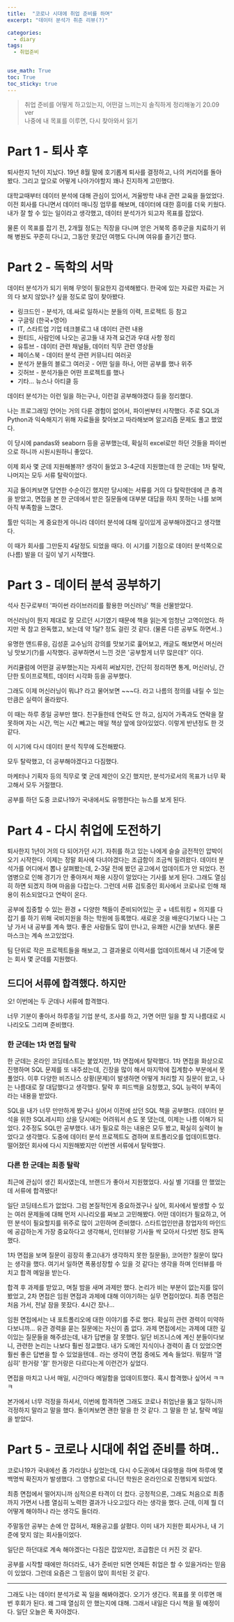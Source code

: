 ```yaml
---
title:  "코로나 시대에 취업 준비를 하며"
excerpt: "데이터 분석가 취준 리뷰(?)"

categories:
  - diary
tags:
  - 취업준비


use_math: True
toc: True
toc_sticky: true
---
```

> 취업 준비를 어떻게 하고있는지, 어떤걸 느끼는지 솔직하게 정리해놓기 20.09 ver  
나중에 내 목표를 이루면, 다시 찾아와서 읽기

# Part 1 - 퇴사 후

퇴사한지 1년이 지났다. 19년 8월 말에 호기롭게 퇴사를 결정하고, 나의 커리어를 돌아봤다. 그리고 앞으로 어떻게 나아가야할지 꽤나 진지하게 고민했다.

대학교때부터 데이터 분석에 대해 관심이 있어서, 겨울방학 내내 관련 교육을 들었었다. 이전 회사를 다니면서 데이터 매니징 업무를 해보며, 데이터에 대한 흥미를 더욱 키웠다. 내가 잘 할 수 있는 일이라고 생각했고, 데이터 분석가가 되고자 목표를 잡았다.

물론 이 목표를 잡기 전, 2개월 정도는 직장을 다니며 얻은 거북목 증후군을 치료하기 위해 병원도 꾸준히 다니고, 그동안 못갔던 여행도 다니며 여유를 즐기긴 했다.

# Part 2 - 독학의 서막

데이터 분석가가 되기 위해 무엇이 필요한지 검색해봤다. 한국에 있는 자료란 자료는 거의 다 보지 않았나? 싶을 정도로 많이 찾아봤다.

- 링크드인 - 분석가, 데.싸로 일하시는 분들의 이력, 프로젝트 등 참고
- 구글링 (한국+영어)
- IT, 스타트업 기업 테크블로그 내 데이터 관련 내용
- 원티드, 사람인에 나오는 공고들 내 자격 요건과 우대 사항 정리
- 유튜브 - 데이터 관련 채널들, 데이터 직무 관련 영상들
- 페이스북 - 데이터 분석 관련 커뮤니티 여러곳
- 분석가 분들의 블로그 여러곳 - 어떤 일을 하나, 어떤 공부를 했나 위주
- 깃허브 - 분석가들은 어떤 프로젝트를 했나
- 기타... 뉴스나 아티클 등

데이터 분석가는 이런 일을 하는구나, 이런걸 공부해야겠다 등을 정리했다.

나는 프로그래밍 언어는 거의 다룬 경험이 없어서, 파이썬부터 시작했다. 주로 SQL과 Python과 익숙해지기 위해 자료들을 찾아보고 따라해보며 알고리즘 문제도 풀고 했었다.

이 당시에 pandas와 seaborn 등을 공부했는데, 확실히 excel로만 하던 것들을 파이썬으로 하니까 시원시원하니 좋았다.

이제 회사 몇 군데 지원해볼까? 생각이 들었고 3-4군데 지원했는데 한 군데는 1차 탈락, 나머지는 모두 서류 탈락이었다.

지금 돌이켜보면 당연한 수순이긴 했지만 당시에는 서류를 거의 다 탈락한데에 큰 충격을 받았고, 면접을 본 한 군데에서 받은 질문들에 대부분 대답을 하지 못하는 나를 보며 아직 부족함을 느꼈다.

툴만 익히는 게 중요한게 아니라 데이터 분석에 대해 깊이있게 공부해야겠다고 생각했다.

이 때가 회사를 그만둔지 4달정도 되었을 때다. 이 시기를 기점으로 데이터 분석쪽으로 (나름) 발을 더 깊이 넣기 시작했다.

# Part 3 - 데이터 분석 공부하기

석사 친구로부터 '파이썬 라이브러리를 활용한 머신러닝' 책을 선물받았다.

머신러닝이 뭔지 제대로 잘 모르던 시기였기 때문에 책을 읽는게 엄청난 고역이었다. 하지만 꾹 참고 완독했고, 보는데 약 1달? 정도 걸린 것 같다. (물론 다른 공부도 하면서..)

유명한 앤드류응, 김성훈 교수님의 강의를 맛보기로 훑어보고, 캐글도 해보면서 머신러닝 맛보기(?)를 시작했다. 공부하면서 느낀 것은 '공부할게 너무 많은데?' 이다.

커리큘럼에 어떤걸 공부했는지는 자세히 써놨지만, 간단히 정리하면 통계, 머신러닝, 간단한 토이프로젝트, 데이터 시각화 등을 공부했다.

그래도 이제 머신러닝이 뭐냐? 라고 물어보면 ~~~다. 라고 나름의 정의를 내릴 수 있는 만큼은 실력이 올라왔다.

이 때는 하루 종일 공부만 했다. 친구들한테 연락도 안 하고, 심지어 가족과도 연락을 잘 못하며 자는 시간, 먹는 시간 빼고는 매일 책상 앞에 앉아있었다. 이렇게 반년정도 한 것 같다.

이 시기에 다시 데이터 분석 직무에 도전해봤다.

모두 탈락했고, 더 공부해야겠다고 다짐했다.

마케터나 기획자 등의 직무로 몇 군데 제안이 오긴 했지만, 분석가로서의 목표가 너무 확고해서 모두 거절했다.

공부를 하던 도중 코로나19가 국내에서도 유행한다는 뉴스를 보게 된다.

# Part 4 - 다시 취업에 도전하기

퇴사한지 1년이 거의 다 되어가던 시기. 자취를 하고 있는 나에게 슬슬 금전적인 압박이 오기 시작한다. 이제는 정말 회사에 다녀야겠다는 조급함이 조금씩 밀려왔다. 데이터 분석가를 어디에서 뽑나 살펴봤는데, 2-3달 전에 봤던 공고에서 업데이트가 안 되었다. 전염병으로 인해 경기가 안 좋아져서 채용 시장이 얼었다는 기사를 보게 된다. 그래도 열심히 하면 되겠지 하며 마음을 다잡는다. 그런데 서류 검토중인 회사에서 코로나로 인해 채용이 취소되었다고 연락이 온다.

공부에 집중할 수 있는 환경 + 다양한 책들이 준비되어있는 곳 + 네트워킹 + 의지를 다잡기 를 하기 위해 국비지원을 하는 학원에 등록했다. 새로운 것을 배운다기보다 나는 그냥 가서 내 공부를 계속 했다. 좋은 사람들도 많이 만나고, 유쾌한 시간을 보낸다. 물론 마스크는 계속 쓰고있었다.

팀 단위로 작은 프로젝트들을 해보고, 그 결과물로 이력서를 업데이트해서 내 기준에 맞는 회사 몇 군데를 지원했다.

## 드디어 서류에 합격했다. 하지만

오! 이번에는 두 군데나 서류에 합격했다.

너무 기분이 좋아서 하루종일 기업 분석, 조사를 하고, 가면 어떤 일을 할 지 나름대로 시나리오도 그리며 준비했다.

### 한 군데는 1차 면접 탈락

한 군데는 온라인 코딩테스트는 붙었지만, 1차 면접에서 탈락했다. 1차 면접을 화상으로 진행하며 SQL 문제를 또 내주셨는데, 긴장을 많이 해서 마지막에 집계함수 부분에서 못 풀었다. 이후 다양한 비즈니스 상황(문제)이 발생하면 어떻게 처리할 지 질문이 왔고, 나는 나름대로 잘 대답했다고 생각했다. 탈락 후 피드백을 요청했고, SQL 능력이 부족이라는 내용을 받았다.

SQL을 내가 너무 만만하게 봤구나 싶어서 이전에 샀던 SQL 책을 공부했다. (데이터 분석을 위한 SQL레시피) 샀을 당시에는 어려워서 손도 못 댔는데, 이제는 나름 이해가 되었다.
2주정도 SQL만 공부했다. 내가 필요로 하는 내용은 모두 봤고, 확실히 실력이 늘었다고 생각했다. 도중에 데이터 분석 프로젝트도 겸하며 포트폴리오를 업데이트했다. 떨어졌던 회사에 다시 지원해봤지만 이번엔 서류에서 탈락했다.

### 다른 한 군데는 최종 탈락

최근에 관심이 생긴 회사였는데, 브랜드가 좋아서 지원했었다. 사실 별 기대를 안 했었는데 서류에 합격됐다!

일단 코딩테스트가 없었다. 그럼 본질적인게 중요하겠구나 싶어, 회사에서 발생할 수 있는 여러 문제들에 대해 먼저 시나리오를 짜보고 고민해봤다. 어떤 데이터가 필요하고, 어떤 분석이 필요할지를 위주로 많이 고민하며 준비했다. 스타트업인만큼 창업자의 마인드에 공감하는게 가장 중요하다고 생각해서, 인터뷰랑 기사들 싹 모아서 다섯번 정도 완독했다.

1차 면접을 보며 질문이 굉장히 좋고(내가 생각하지 못한 질문들), 코어한? 질문이 많다는 생각을 했다. 여기서 일하면 폭풍성장할 수 있을 것 같다는 생각을 하며 인터뷰를 마치고 합격 메일을 받는다.

합격 후 과제를 받았고, 며칠 밤을 새며 과제만 했다. 논리가 비는 부분이 없는지를 많이 봤었고, 2차 면접은 임원 면접과 과제에 대해 이야기하는 실무 면접이었다. 최종 면접은 처음 가서, 전날 잠을 못잤다. 4시간 잤나...

임원 면접에서는 내 포트폴리오에 대한 이야기를 주로 했다. 확실히 관련 경력이 미약하다보니까... 유관 경력을 묻는 질문에는 자신이 좀 없다. 과제 면접에서는 과제에 대한 깊이있는 질문들을 해주셨는데, 내가 답변을 잘 못했다. 일단 비즈니스에 계신 분들이다보니, 관련한 논리는 나보다 훨씬 정교했다. 내가 도메인 지식이나 경력이 좀 더 있었으면 훨씬 좋은 답변을 할 수 있었을텐데.. 라는 생각이 면접 중에도 계속 들었다. 뭐랄까 '열심히' 한거랑 '잘' 한거랑은 다르다는게 이런건가 싶었다.

면접을 마치고 나서 매일, 시간마다 메일함을 업데이트했다. 혹시 합격했나 싶어서 ㅋㅋㅋ

본가에서 너무 걱정을 하셔서, 이번에 합격하면 그래도 코로나 취업난을 뚫고 일하니까 걱정하지 말라고 말을 했다. 돌이켜보면 괜한 말을 한 것 같다. 그 말을 한 날, 탈락 메일을 받았다.

# Part 5 - 코로나 시대에 취업 준비를 하며..

코로나19가 국내에선 좀 가라앉나 싶었는데, 다시 수도권에서 대유행을 하며 하루에 몇백명씩 확진자가 발생했다. 그 영향으로 다니던 학원은 온라인으로 진행되게 되었다.

최종 면접에서 떨어지니까 심적으론 타격이 더 컸다. 긍정적으론, 그래도 처음으로 최종까지 가면서 나름 열심히 노력한 결과가 나오고있다 라는 생각을 했다. 근데, 이제 뭘 더 어떻게 해야하나 라는 생각도 들더라.

주말동안 공부는 손에 안 잡혀서, 채용공고를 살폈다. 이미 내가 지원한 회사거나, 내 기준에 맞지 않는 회사들이었다.

일단은 하던대로 계속 해야겠다는 다짐은 잡았지만, 조급함은 더 커진 것 같다.

공부를 시작할 때에만 하더라도, 내가 준비만 되면 언제든 취업은 할 수 있을거라는 믿음이 있었다. 그런데 요즘은 그 믿음이 많이 희석된 것 같다.

---

그래도 나는 데이터 분석가로 꼭 일을 해봐야겠다. 오기가 생긴다. 목표를 못 이루면 매번 후회가 된다. 왜 그때 열심히 안 했는지에 대해. 그래서 내일은 다시 책을 필 예정이다. 일단 오늘은 푹 자야겠다.

